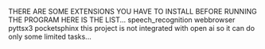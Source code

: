 THERE ARE SOME EXTENSIONS YOU HAVE TO INSTALL BEFORE RUNNING THE PROGRAM HERE IS THE LIST...
speech_recognition
webbrowser
pyttsx3
pocketsphinx
this project is not integrated with open ai so it can do only some limited tasks...
